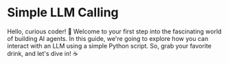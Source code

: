 
# Simple LLM Calling

Hello, curious coder! 🎉 Welcome to your first step into the fascinating world of building AI agents. In this guide, we're going to explore how you can interact with an LLM using a simple Python script. So, grab your favorite drink, and let's dive in! ☕️